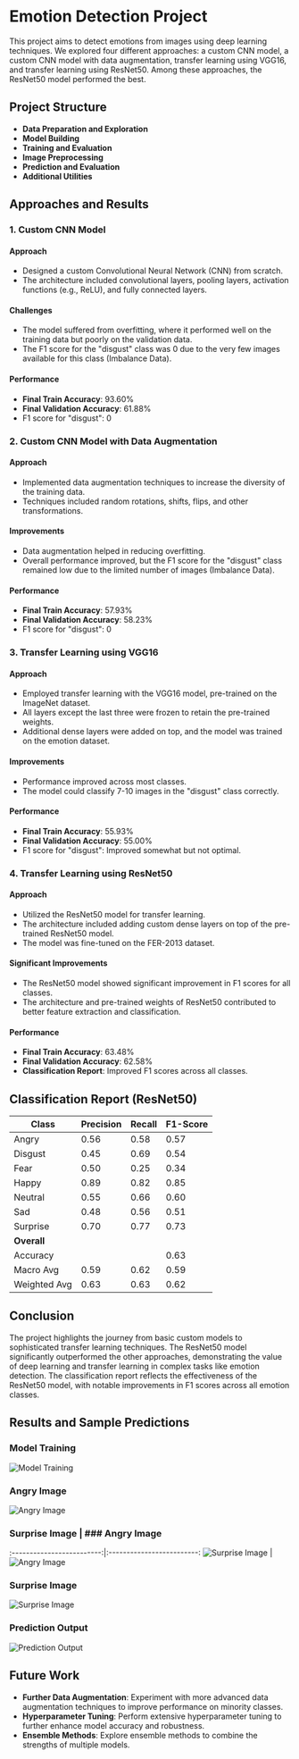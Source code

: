# Emotion Detection Project

This project aims to detect emotions from images using deep learning techniques. We explored four different approaches: a custom CNN model, a custom CNN model with data augmentation, transfer learning using VGG16, and transfer learning using ResNet50. Among these approaches, the ResNet50 model performed the best.

## Project Structure

- **Data Preparation and Exploration**
- **Model Building**
- **Training and Evaluation**
- **Image Preprocessing**
- **Prediction and Evaluation**
- **Additional Utilities**

## Approaches and Results

### 1. Custom CNN Model
#### Approach
- Designed a custom Convolutional Neural Network (CNN) from scratch.
- The architecture included convolutional layers, pooling layers, activation functions (e.g., ReLU), and fully connected layers.

#### Challenges
- The model suffered from overfitting, where it performed well on the training data but poorly on the validation data.
- The F1 score for the "disgust" class was 0 due to the very few images available for this class (Imbalance Data).

#### Performance
- **Final Train Accuracy**: 93.60%
- **Final Validation Accuracy**: 61.88%
- F1 score for "disgust": 0

### 2. Custom CNN Model with Data Augmentation
#### Approach
- Implemented data augmentation techniques to increase the diversity of the training data.
- Techniques included random rotations, shifts, flips, and other transformations.

#### Improvements
- Data augmentation helped in reducing overfitting.
- Overall performance improved, but the F1 score for the "disgust" class remained low due to the limited number of images (Imbalance Data).

#### Performance
- **Final Train Accuracy**: 57.93%
- **Final Validation Accuracy**: 58.23%
- F1 score for "disgust": 0

### 3. Transfer Learning using VGG16
#### Approach
- Employed transfer learning with the VGG16 model, pre-trained on the ImageNet dataset.
- All layers except the last three were frozen to retain the pre-trained weights.
- Additional dense layers were added on top, and the model was trained on the emotion dataset.

#### Improvements
- Performance improved across most classes.
- The model could classify 7-10 images in the "disgust" class correctly.

#### Performance
- **Final Train Accuracy**: 55.93%
- **Final Validation Accuracy**: 55.00%
- F1 score for "disgust": Improved somewhat but not optimal.

### 4. Transfer Learning using ResNet50
#### Approach
- Utilized the ResNet50 model for transfer learning.
- The architecture included adding custom dense layers on top of the pre-trained ResNet50 model.
- The model was fine-tuned on the FER-2013 dataset.

#### Significant Improvements
- The ResNet50 model showed significant improvement in F1 scores for all classes.
- The architecture and pre-trained weights of ResNet50 contributed to better feature extraction and classification.

#### Performance
- **Final Train Accuracy**: 63.48%
- **Final Validation Accuracy**: 62.58%
- **Classification Report**: Improved F1 scores across all classes.

## Classification Report (ResNet50)

| Class    | Precision | Recall | F1-Score |
|----------|-----------|--------|----------|
| Angry    | 0.56      | 0.58   | 0.57     |
| Disgust  | 0.45      | 0.69   | 0.54     |
| Fear     | 0.50      | 0.25   | 0.34     |
| Happy    | 0.89      | 0.82   | 0.85     |
| Neutral  | 0.55      | 0.66   | 0.60     |
| Sad      | 0.48      | 0.56   | 0.51     |
| Surprise | 0.70      | 0.77   | 0.73     |
| **Overall** |           |        |          |
| Accuracy |           |        | 0.63     |
| Macro Avg| 0.59      | 0.62   | 0.59     |
| Weighted Avg| 0.63   | 0.63   | 0.62     |
## Conclusion

The project highlights the journey from basic custom models to sophisticated transfer learning techniques. The ResNet50 model significantly outperformed the other approaches, demonstrating the value of deep learning and transfer learning in complex tasks like emotion detection. The classification report reflects the effectiveness of the ResNet50 model, with notable improvements in F1 scores across all emotion classes.

## Results and Sample Predictions

### Model Training
![Model Training](Model_training.png)

### Angry Image
![Angry Image](angry001.jpg)

### Surprise Image           |  ### Angry Image
:-------------------------:|:-------------------------:
![Surprise Image](surprise001.jpg) |  ![Angry Image](angry001.jpg)

### Surprise Image
![Surprise Image](surprise001.jpg)

### Prediction Output
![Prediction Output](prediction.png)


## Future Work
- **Further Data Augmentation**: Experiment with more advanced data augmentation techniques to improve performance on minority classes.
- **Hyperparameter Tuning**: Perform extensive hyperparameter tuning to further enhance model accuracy and robustness.
- **Ensemble Methods**: Explore ensemble methods to combine the strengths of multiple models.


